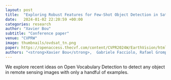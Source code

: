 ```yaml
---
layout: post
title:  "Exploring Robust Features for Few-Shot Object Detection in Satellite Imagery"
date:   2024-01-02 22:20:59 +00:00
categories: research
author: "Xavier Bou"
subtitle: "Conference paper"
venue: "CVPRW"
image: thumbnails/ovdsat_tn.png
paper: https://openaccess.thecvf.com/content/CVPR2024W/EarthVision/html/Bou_Exploring_Robust_Features_for_Few-Shot_Object_Detection_in_Satellite_Imagery_CVPRW_2024_paper.html
authors: "<strong>Xavier Bou</strong>,  Gabriele Facciolo, Rafael Grompone Von Gioi, Jean-Michel Morel, Thibaud Ehret"
---
```

We explore recent ideas on Open Vocabulary Detection to detect any object in remote sensing images with only a handful of examples.